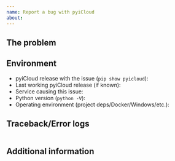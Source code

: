 ```yaml
---
name: Report a bug with pyiCloud
about:
---
```

<!-- READ THIS FIRST:
  - Make sure you are running the latest version of pyiCloud before reporting an issue: https://github.com/picklepete/pyicloud/releases
  - Provide as many details as possible. Paste logs, configuration samples and code into the backticks.
  DO NOT DELETE ANY TEXT from this template! Otherwise, your issue may be closed without comment.
-->
## The problem
<!-- 
  Describe the issue you are experiencing here to communicate to the maintainers.
  Tell us what you were trying to do and what happened instead.
-->


## Environment
<!--
  Provide details about the versions you are using, which helps us to reproduce
  and find the issue quickly.
-->

- pyiCloud release with the issue (`pip show pyicloud`): 
- Last working pyiCloud release (if known): 
- Service causing this issue: 
- Python version (`python -V`): 
- Operating environment (project deps/Docker/Windows/etc.): 

## Traceback/Error logs
<!--
  If you come across any trace or error logs, please provide them.
-->

```shell

```

## Additional information

